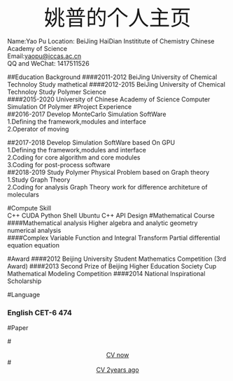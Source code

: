 <font size =8><center>姚普的个人主页</center></font>
<!-- Use retext Generate -->
Name:Yao Pu
Location: BeiJing HaiDian  Instititute of Chemistry Chinese Academy of Science  
Email:<yaopu@iccas.ac.cn>  
QQ and WeChat: 1417511526

##Education Background
####2011-2012 BeiJing University of Chemical Technoloy          Study mathetical
####2012-2015 BeiJing University of Chemical Technoloy          Study Polymer Science    
####2015-2020 University of Chinese Academy of Science          Computer Simulation Of Polymer
#Project Experience  
##2016-2017 Develop MonteCarlo Simulation SoftWare    
1.Defining the framework,modules and interface  
2.Operator of moving  

##2017-2018 Develop Simulation SoftWare based On GPU  
1.Defining the framework,modules and interface  
  2.Coding for core algorithm and core modules  
  3.Coding for post-process software  
##2018-2019 Study Polymer Physical Problem based on Graph theory  
1.Study Graph Theory  
2.Coding for analysis Graph Theory work for difference architeture of moleculars  

#Compute Skill  
C++ CUDA  Python Shell Ubuntu  C++ API Design
#Mathematical Course  
####Mathematical analysis Higher algebra and analytic geometry numerical analysis   
####Complex Variable Function and Integral Transform Partial differential equation equation  
  
#Award
####2012 Beijing University Student Mathematics Competition (3rd Award)
####2013 Second Prize of Beijing Higher Education Society Cup Mathematical Modeling Competition
####2014 National Inspirational Scholarship

#Language
### English CET-6 474  

#Paper  

#<center>[CV now](个人简历Key.pdf)</center>
#<center>[CV 2years ago](个人简历V4.pdf)</center>





